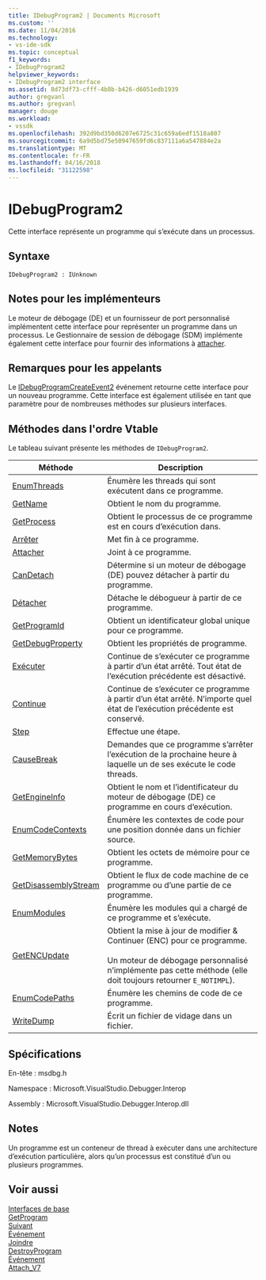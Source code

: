 ```yaml
---
title: IDebugProgram2 | Documents Microsoft
ms.custom: ''
ms.date: 11/04/2016
ms.technology:
- vs-ide-sdk
ms.topic: conceptual
f1_keywords:
- IDebugProgram2
helpviewer_keywords:
- IDebugProgram2 interface
ms.assetid: 8d73df73-cfff-4b8b-b426-d6051edb1939
author: gregvanl
ms.author: gregvanl
manager: douge
ms.workload:
- vssdk
ms.openlocfilehash: 392d9bd350d6207e6725c31c659a6edf1518a807
ms.sourcegitcommit: 6a9d5bd75e50947659fd6c837111a6a547884e2a
ms.translationtype: MT
ms.contentlocale: fr-FR
ms.lasthandoff: 04/16/2018
ms.locfileid: "31122598"
---
```

# <a name="idebugprogram2"></a>IDebugProgram2
Cette interface représente un programme qui s’exécute dans un processus.  
  
## <a name="syntax"></a>Syntaxe  
  
```  
IDebugProgram2 : IUnknown  
```  
  
## <a name="notes-for-implementers"></a>Notes pour les implémenteurs  
 Le moteur de débogage (DE) et un fournisseur de port personnalisé implémentent cette interface pour représenter un programme dans un processus. Le Gestionnaire de session de débogage (SDM) implémente également cette interface pour fournir des informations à [attacher](../../../extensibility/debugger/reference/idebugprogram2-attach.md).  
  
## <a name="notes-for-callers"></a>Remarques pour les appelants  
 Le [IDebugProgramCreateEvent2](../../../extensibility/debugger/reference/idebugprogramcreateevent2.md) événement retourne cette interface pour un nouveau programme. Cette interface est également utilisée en tant que paramètre pour de nombreuses méthodes sur plusieurs interfaces.  
  
## <a name="methods-in-vtable-order"></a>Méthodes dans l'ordre Vtable  
 Le tableau suivant présente les méthodes de `IDebugProgram2`.  
  
|Méthode|Description|  
|------------|-----------------|  
|[EnumThreads](../../../extensibility/debugger/reference/idebugprogram2-enumthreads.md)|Énumère les threads qui sont exécutent dans ce programme.|  
|[GetName](../../../extensibility/debugger/reference/idebugprogram2-getname.md)|Obtient le nom du programme.|  
|[GetProcess](../../../extensibility/debugger/reference/idebugprogram2-getprocess.md)|Obtient le processus de ce programme est en cours d’exécution dans.|  
|[Arrêter](../../../extensibility/debugger/reference/idebugprogram2-terminate.md)|Met fin à ce programme.|  
|[Attacher](../../../extensibility/debugger/reference/idebugprogram2-attach.md)|Joint à ce programme.|  
|[CanDetach](../../../extensibility/debugger/reference/idebugprogram2-candetach.md)|Détermine si un moteur de débogage (DE) pouvez détacher à partir du programme.|  
|[Détacher](../../../extensibility/debugger/reference/idebugprogram2-detach.md)|Détache le débogueur à partir de ce programme.|  
|[GetProgramId](../../../extensibility/debugger/reference/idebugprogram2-getprogramid.md)|Obtient un identificateur global unique pour ce programme.|  
|[GetDebugProperty](../../../extensibility/debugger/reference/idebugprogram2-getdebugproperty.md)|Obtient les propriétés de programme.|  
|[Exécuter](../../../extensibility/debugger/reference/idebugprogram2-execute.md)|Continue de s’exécuter ce programme à partir d’un état arrêté. Tout état de l’exécution précédente est désactivé.|  
|[Continue](../../../extensibility/debugger/reference/idebugprogram2-continue.md)|Continue de s’exécuter ce programme à partir d’un état arrêté. N’importe quel état de l’exécution précédente est conservé.|  
|[Step](../../../extensibility/debugger/reference/idebugprogram2-step.md)|Effectue une étape.|  
|[CauseBreak](../../../extensibility/debugger/reference/idebugprogram2-causebreak.md)|Demandes que ce programme s’arrêter l’exécution de la prochaine heure à laquelle un de ses exécute le code threads.|  
|[GetEngineInfo](../../../extensibility/debugger/reference/idebugprogram2-getengineinfo.md)|Obtient le nom et l’identificateur du moteur de débogage (DE) ce programme en cours d’exécution.|  
|[EnumCodeContexts](../../../extensibility/debugger/reference/idebugprogram2-enumcodecontexts.md)|Énumère les contextes de code pour une position donnée dans un fichier source.|  
|[GetMemoryBytes](../../../extensibility/debugger/reference/idebugprogram2-getmemorybytes.md)|Obtient les octets de mémoire pour ce programme.|  
|[GetDisassemblyStream](../../../extensibility/debugger/reference/idebugprogram2-getdisassemblystream.md)|Obtient le flux de code machine de ce programme ou d’une partie de ce programme.|  
|[EnumModules](../../../extensibility/debugger/reference/idebugprogram2-enummodules.md)|Énumère les modules qui a chargé de ce programme et s’exécute.|  
|[GetENCUpdate](../../../extensibility/debugger/reference/idebugprogram2-getencupdate.md)|Obtient la mise à jour de modifier & Continuer (ENC) pour ce programme.<br /><br /> Un moteur de débogage personnalisé n’implémente pas cette méthode (elle doit toujours retourner `E_NOTIMPL`).|  
|[EnumCodePaths](../../../extensibility/debugger/reference/idebugprogram2-enumcodepaths.md)|Énumère les chemins de code de ce programme.|  
|[WriteDump](../../../extensibility/debugger/reference/idebugprogram2-writedump.md)|Écrit un fichier de vidage dans un fichier.|  
  
## <a name="requirements"></a>Spécifications  
 En-tête : msdbg.h  
  
 Namespace : Microsoft.VisualStudio.Debugger.Interop  
  
 Assembly : Microsoft.VisualStudio.Debugger.Interop.dll  
  
## <a name="remarks"></a>Notes  
 Un programme est un conteneur de thread à exécuter dans une architecture d’exécution particulière, alors qu’un processus est constitué d’un ou plusieurs programmes.  
  
## <a name="see-also"></a>Voir aussi  
 [Interfaces de base](../../../extensibility/debugger/reference/core-interfaces.md)   
 [GetProgram](../../../extensibility/debugger/reference/idebugthread2-getprogram.md)   
 [Suivant](../../../extensibility/debugger/reference/ienumdebugprograms2-next.md)   
 [Événement](../../../extensibility/debugger/reference/idebugportevents2-event.md)   
 [Joindre](../../../extensibility/debugger/reference/idebugengine2-attach.md)   
 [DestroyProgram](../../../extensibility/debugger/reference/idebugengine2-destroyprogram.md)   
 [Événement](../../../extensibility/debugger/reference/idebugeventcallback2-event.md)   
 [Attach_V7](../../../extensibility/debugger/reference/idebugprogramnode2-attach-v7.md)